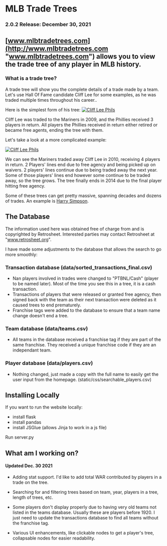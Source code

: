 # MLB Trade Trees

###  2.0.2 Release: December 30, 2021

## [www.mlbtradetrees.com](http://www.mlbtradetrees.com "www.mlbtradetrees.com") allows you to view the trade tree of any player in MLB history. 

### What is a trade tree? 
A trade tree will show you the complete details of a trade made by a team. Let's use Hall Of Fame candidate Cliff Lee for some examples, as he was traded multiple times throughout his career..

Here is the simplest form of his tree: [![Cliff Lee Phils](https://i.imgur.com/xNO9GWU.png "Cliff Lee Phils")](http://https://i.imgur.com/xNO9GWU.png "Cliff Lee Phils")

Cliff Lee was traded to the Mariners in 2009, and the Phillies received 3 players in return. All players the Phillies received in return either retired or became free agents, ending the tree with them. 

Let's take a look at a more complicated example:

[![Cliff Lee Phils](https://i.imgur.com/Nj8BtQB.png "Cliff Lee Phils")](https://i.imgur.com/Nj8BtQB.png "Cliff Lee Mariners")

We can see the Mariners traded away Cliff Lee in 2010, receiving 4 players in return. 2 Players' lines end due to free agency and being picked up on waivers. 2 players' lines continue due to being traded away the next year. Some of those players' lines end however some continue to be traded away, so the tree grows. The tree finally ends in 2014 due to the final player hitting free agency. 

Some of these trees can get pretty massive, spanning decades and dozens of trades. An example is [Harry Simpson](http://www.mlbtradetrees.com/player/simph101 "Harry Simpson").

## The Database
    
 The information used here was obtained free of
 charge from and is copyrighted by Retrosheet.  Interested
 parties may contact Retrosheet at "www.retrosheet.org".

I have made some adjustments to the database that allows the search to go more smoothly:

### Transaction database (data/sorted_transactions_final.csv)
- Nan players involved in trades were changed to "PTBNL/Cash" (player to be named later). Most of the time you see this in a tree, it is a cash transaction. 
- Transactions of players that were released or granted free agency, then signed back with the team as their next transaction were deleted as it caused trees to end prematurely. 
- Franchise tags were added to the database to ensure that a team name change doesn't end a tree. 

### Team database (data/teams.csv)
- All teams in the database received a franchise tag if they are part of the same franchise. They received a unique franchise code if they are an independant team. 

### Player database (data/players.csv)
- Nothing changed, just made a copy with the full name to easily get the user input from the homepage. (static/css/searchable_players.csv)

## Installing Locally
If you want to run the website locally:
- install flask
- install pandas
- install JSGlue (allows Jinja to work in a js file)

Run server.py


## What am I working on? 
#### Updated Dec. 30 2021
- Adding stat support. I'd like to add total WAR contributed by players in a trade on the tree.

- Searching for and filtering trees based on team, year, players in a tree, length of trees, etc.

- Some players don&#39;t display properly due to having very old teams not listed in the teams database. Usually these are players before 1920. I just need to update the transactions database to find all teams without the franchise tag. 

- Various UI enhancements, like clickable nodes to get a player's tree, collapsable nodes for easier readability. 









